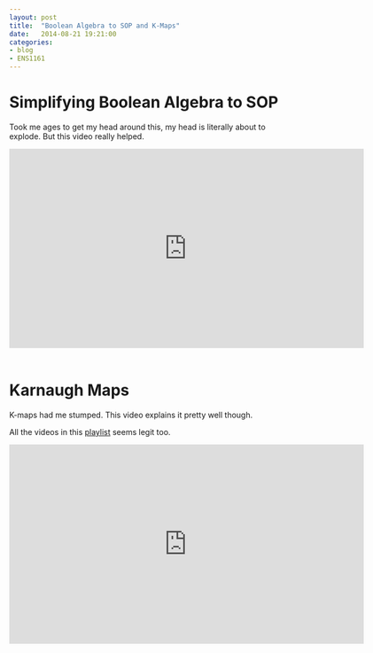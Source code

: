 ```yaml
---
layout: post
title:  "Boolean Algebra to SOP and K-Maps"
date:   2014-08-21 19:21:00
categories:
- blog
- ENS1161
---
```


# Simplifying Boolean Algebra to SOP

Took me ages to get my head around this, my head is literally about to explode. But this video really helped.

<iframe width="640" height="360" src="http://www.youtube.com/embed/59BbncMjL8I" frameborder="0" style="margin-bottom: 20px;"></iframe>

# Karnaugh Maps

K-maps had me stumped. This video explains it pretty well though.

All the videos in this [playlist](https://www.youtube.com/playlist?list=PL6ACA763210093905) seems legit too.

<iframe width="640" height="360" src="http://www.youtube.com/embed/r7qFHr2YpRM" frameborder="0" style="margin-bottom: 20px;"></iframe>